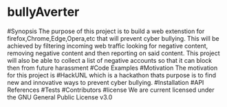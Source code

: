 # bullyAverter

#Synopsis
The purpose of this project is to build a web extenstion for firefox,Chrome,Edge,Opera,etc that will prevent cyber bullying.
This will be achieved by filtering incoming web traffic looking for negative content, removing negative content and then 
reporting on said content. This project will also be able to collect a list of negative accounts so that it can block then
from future harassment
#Code Examples
#Motivation
The motivation for this project is #HackUNL which is a hackathon thats purpose is to find new and innovative ways to prevent
cyber bullying.
#Installation
#API References
#Tests
#Contributors
#license
We are current licensed under the GNU General Public License v3.0